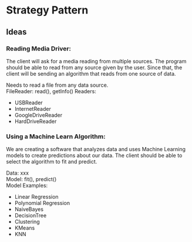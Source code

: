 # Strategy Pattern

## Ideas
### Reading Media Driver:

The client will ask for a media reading from multiple sources.
The program should be able to read from any source given by the
user. Since that, the client will be sending an algorithm
that reads from one source of data.

Needs to read a file from any data source.  
FileReader: read(), getInfo()
Readers:
- USBReader
- InternetReader
- GoogleDriveReader
- HardDriveReader

### Using a Machine Learn Algorithm:

We are creating a software that analyzes data and uses
Machine Learning models to create predictions about our data.
The client should be able to select the algorithm to
fit and predict.

Data: xxx  
Model: fit(), predict()  
Model Examples:
- Linear Regression
- Polynomial Regression
- NaiveBayes
- DecisionTree
- Clustering
- KMeans
- KNN